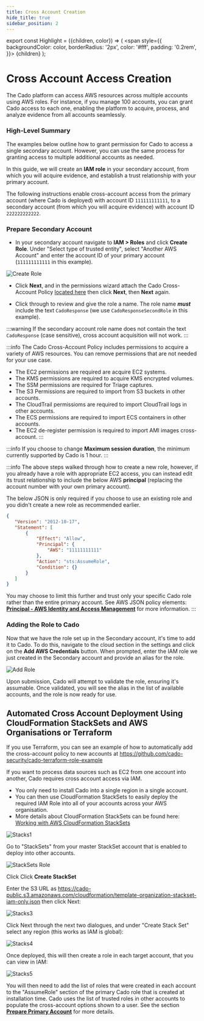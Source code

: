 ```yaml
---
title: Cross Account Creation
hide_title: true
sidebar_position: 2
---
```


export const Highlight = ({children, color}) => (
  <span
    style={{
      backgroundColor: color,
      borderRadius: '2px',
      color: '#fff',
      padding: '0.2rem',
    }}>
    {children}
  </span>
);

# Cross Account Access Creation
The Cado platform can access AWS resources across multiple accounts using AWS roles. For instance, if you manage 100 accounts, you can grant Cado access to each one, enabling the platform to acquire, process, and analyze evidence from all accounts seamlessly.

### High-Level Summary
The examples below outline how to grant permission for Cado to access a single secondary account. However, you can use the same process for granting access to multiple additional accounts as needed.

In this guide, we will create an **IAM role** in your secondary account, from which you will acquire evidence, and establish a trust relationship with your primary account.

The following instructions enable cross-account access from the primary account (where Cado is deployed) with account ID `111111111111`, to a secondary account (from which you will acquire evidence) with account ID `222222222222`.

### Prepare Secondary Account

- In your secondary account navigate to **IAM > Roles** and click **Create Role**. Under "Select type of trusted entity", select "Another AWS Account" and enter the account ID of your primary account (`111111111111` in this example).

![Create Role](/img/create-role.png)

- Click **Next**, and in the permissions wizard attach the Cado Cross-Account Policy [located here](https://cado-public.s3.amazonaws.com/policy-in-cross-account.json) then click **Next**, then **Next** again.

- Click through to review and give the role a name. The role name **_must_** include the text `CadoResponse` (we use `CadoResponseSecondRole` in this example).

:::warning
If the secondary account role name does not contain the text `CadoResponse` (case sensitive), cross account acquisition will not work.
:::


:::info
The Cado Cross-Account Policy includes permissions to acquire a variety of AWS resources. You can remove permissions that are not needed for your use case.
* The EC2 permissions are required are acquire EC2 systems.
* The KMS permissions are required to acquire KMS encrypted volumes.
* The SSM permissions are required for Triage captures.
* The S3 Permissions are required to import from S3 buckets in other accounts.
* The CloudTrail permissioms are required to import CloudTrail logs in other accounts.
* The ECS permissions are required to import ECS containers in other accounts.
* The EC2 de-register permission is required to import AMI images cross-account.
:::

:::info
If you choose to change **Maximum session duration**, the minimum currently supported by Cado is 1 hour.
:::

:::info
The above steps walked through how to create a new role, however, if you already have a role with appropriate EC2 access, you can instead edit its trust relationship to include the below AWS **principal** (replacing the account number with your own primary account). 

The below JSON is only required if you choose to use an existing role and you didn't create a new role as recommended earlier.

```json
{
   "Version": "2012-10-17",
   "Statement": [
       {
           "Effect": "Allow",
           "Principal": {
               "AWS": "11111111111"
           },
           "Action": "sts:AssumeRole",
           "Condition": {}
       }
   ]
}
```

You may choose to limit this further and trust only your specific Cado role rather than the entire primary account.  See AWS JSON policy elements: **[Principal - AWS Identity and Access Management](https://docs.aws.amazon.com/IAM/latest/UserGuide/reference_policies_elements_principal.html)** for more information.
:::

### Adding the Role to Cado
Now that we have the role set up in the Secondary account, it's time to add it to Cado. To do this, navigate to the cloud section in the settings and click on the **Add AWS Credentials** button. When prompted, enter the IAM role we just created in the Secondary account and provide an alias for the role.

![Add Role](/img/add-role.png)

Upon submission, Cado will attempt to validate the role, ensuring it's assumable. Once validated, you will see the alias in the list of available accounts, and the role is now ready for use.


## Automated Cross Account Deployment Using CloudFormation StackSets and AWS Organisations or Terraform

If you use Terraform, you can see an example of how to automatically add the cross-account policy to new accounts at https://github.com/cado-security/cado-terraform-role-example

If you want to process data sources such as EC2 from one account into another, Cado requires cross account access via IAM. 
- You only need to install Cado into a single region in a single account. 
- You can then use CloudFormation StackSets to easily deploy the required IAM Role into all of your accounts across your AWS organisation.
- More details about CloudFormation StackSets can be found here: [Working with AWS CloudFormation StackSets](https://docs.aws.amazon.com/AWSCloudFormation/latest/UserGuide/what-is-cfnstacksets.html)

![Stacks1](/img/stacks1.png)

Go to "StackSets" from your master StackSet account that is enabled to deploy into other accounts.

![StackSets Role](/img/stacks2.png)

Click Click **<Highlight color="#F78631">Create StackSet</Highlight>**

Enter the S3 URL as https://cado-public.s3.amazonaws.com/cloudformation/template-organization-stackset-iam-only.json then click Next:

![Stacks3](/img/stacks3.png)

Click Next through the next two dialogues, and under "Create Stack Set" select any region (this works as IAM is global):

![Stacks4](/img/stacks4.png)

Once deployed, this will then create a role in each target account, that you can view in IAM:

![Stacks5](/img/stacks5.png)

You will then need to add the list of roles that were created in each account to the "AssumeRole" section of the primary Cado role that is created at installation time. Cado uses the list of trusted roles in other accounts to populate the cross-account options shown to a user.  See the section **[Prepare Primary Account](#prepare-primary-account)** for more details.
